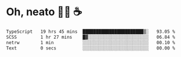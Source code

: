 # Oh, neato 🧑‍💻 ☕

<!--START_SECTION:waka-->

```txt
TypeScript   19 hrs 45 mins  ███████████████████████▒░   93.05 %
SCSS         1 hr 27 mins    █▓░░░░░░░░░░░░░░░░░░░░░░░   06.84 %
netrw        1 min           ░░░░░░░░░░░░░░░░░░░░░░░░░   00.10 %
Text         0 secs          ░░░░░░░░░░░░░░░░░░░░░░░░░   00.00 %
```

<!--END_SECTION:waka-->
